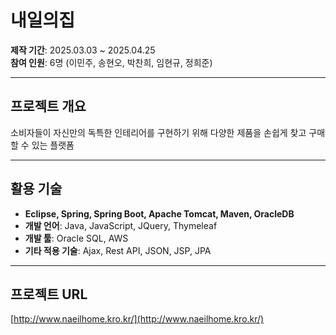 # 내일의집

**제작 기간**: 2025.03.03 ~ 2025.04.25  
**참여 인원**: 6명 (이민주, 송현오, 박찬희, 임현규, 정희준)

---

## 프로젝트 개요

소비자들이 자신만의 독특한 인테리어를 구현하기 위해 다양한 제품을 손쉽게 찾고 구매할 수 있는 플랫폼

---

## 활용 기술
- **Eclipse, Spring, Spring Boot, Apache Tomcat, Maven, OracleDB**
- **개발 언어**: Java, JavaScript, JQuery, Thymeleaf
- **개발 툴**: Oracle SQL, AWS
- **기타 적용 기술**: Ajax, Rest API, JSON, JSP, JPA

---

## 프로젝트 URL
[http://www.naeilhome.kro.kr/](http://www.naeilhome.kro.kr/)
